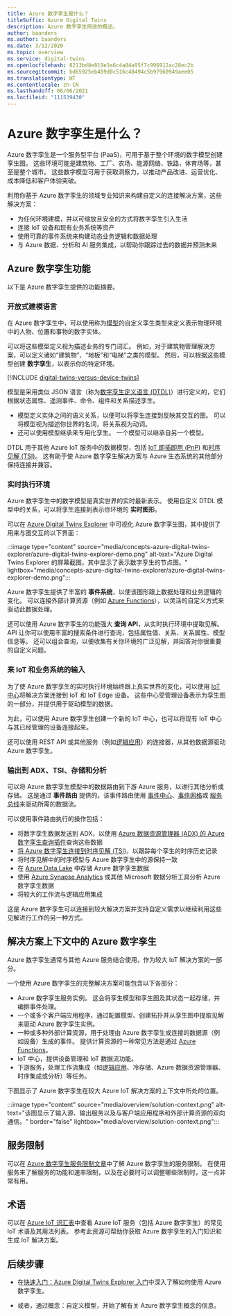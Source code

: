 ```yaml
---
title: Azure 数字孪生是什么？
titleSuffix: Azure Digital Twins
description: Azure 数字孪生用途的概述。
author: baanders
ms.author: baanders
ms.date: 3/12/2020
ms.topic: overview
ms.service: digital-twins
ms.openlocfilehash: 8213bd8e819e3a6c4a84a95f7c996912ac28ec2b
ms.sourcegitcommit: bd65925eb409d0c516c48494c5b97960949aee05
ms.translationtype: HT
ms.contentlocale: zh-CN
ms.lasthandoff: 06/06/2021
ms.locfileid: "111539430"
---
```

# <a name="what-is-azure-digital-twins"></a>Azure 数字孪生是什么？

Azure 数字孪生是一个服务型平台 (PaaS)，可用于基于整个环境的数字模型创建孪生图。 这些环境可能是建筑物、工厂、农场、能源网络、铁路，体育场等，甚至是整个城市。 这些数字模型可用于获取洞察力，以推动产品改进、运营优化、成本降低和客户体验突破。

利用你基于 Azure 数字孪生的领域专业知识来构建自定义的连接解决方案，这些解决方案：
* 为任何环境建模，并以可缩放且安全的方式将数字孪生引入生活
* 连接 IoT 设备和现有业务系统等资产
* 使用可靠的事件系统来构建动态业务逻辑和数据处理
* 与 Azure 数据、分析和 AI 服务集成，以帮助你跟踪过去的数据并预测未来

## <a name="azure-digital-twins-capabilities"></a>Azure 数字孪生功能

以下是 Azure 数字孪生提供的功能摘要。

### <a name="open-modeling-language"></a>开放式建模语言

在 Azure 数字孪生中，可以使用称为[模型](concepts-models.md)的自定义孪生类型来定义表示物理环境中的人物、位置和事物的数字实体。 

可以将这些模型定义视为描述业务的专门词汇。 例如，对于建筑物管理解决方案，可以定义诸如“建筑物”、“地板”和“电梯”之类的模型。 然后，可以根据这些模型创建 **数字孪生**，以表示你的特定环境。

[!INCLUDE [digital-twins-versus-device-twins](../../includes/digital-twins-versus-device-twins.md)]

模型是采用类似 JSON 语言（称为[数字孪生定义语言 (DTDL)](https://github.com/Azure/opendigitaltwins-dtdl/blob/master/DTDL/v2/dtdlv2.md)）进行定义的，它们根据状态属性、遥测事件、命令、组件和关系描述孪生。
* 模型定义实体之间的语义关系，以便可以将孪生连接到反映其交互的图。 可以将模型视为描述你世界的名词，将关系视为动词。
* 还可以使用模型继承来专用化孪生。 一个模型可以继承自另一个模型。

DTDL 用于其他 Azure IoT 服务中的数据模型，包括 [IoT 即插即用 (PnP)](../iot-pnp/overview-iot-plug-and-play.md) 和[时序见解 (TSI)](../time-series-insights/overview-what-is-tsi.md)。 这有助于使 Azure 数字孪生解决方案与 Azure 生态系统的其他部分保持连接并兼容。

### <a name="live-execution-environment"></a>实时执行环境

Azure 数字孪生中的数字模型是真实世界的实时最新表示。 使用自定义 DTDL 模型中的关系，可以将孪生连接到表示你环境的 **实时图形**。

可以在 [Azure Digital Twins Explorer](concepts-azure-digital-twins-explorer.md) 中可视化 Azure 数字孪生图，其中提供了用来与图交互的以下界面：

:::image type="content" source="media/concepts-azure-digital-twins-explorer/azure-digital-twins-explorer-demo.png" alt-text="Azure Digital Twins Explorer 的屏幕截图，其中显示了表示数字孪生的节点图。" lightbox="media/concepts-azure-digital-twins-explorer/azure-digital-twins-explorer-demo.png":::

Azure 数字孪生提供了丰富的 **事件系统**，以使该图形跟上数据处理和业务逻辑的变化。 可以连接外部计算资源（例如 [Azure Functions](../azure-functions/functions-overview.md)），以灵活的自定义方式来驱动此数据处理。

还可以使用 Azure 数字孪生的功能强大 **查询 API**，从实时执行环境中提取见解。 API 让你可以使用丰富的搜索条件进行查询，包括属性值、关系、关系属性、模型信息等。 还可以组合查询，以便收集有关你环境的广泛见解，并回答对你很重要的自定义问题。

### <a name="input-from-iot-and-business-systems"></a>来 IoT 和业务系统的输入

为了使 Azure 数字孪生的实时执行环境始终跟上真实世界的变化，可以使用 [IoT 中心](../iot-hub/about-iot-hub.md)将解决方案连接到 IoT 和 IoT Edge 设备。 这些中心受管理设备表示为孪生图的一部分，并提供用于驱动模型的数据。

为此，可以使用 Azure 数字孪生创建一个新的 IoT 中心，也可以将现有 IoT 中心与其已经管理的设备连接起来。

还可以使用 REST API 或其他服务（例如[逻辑应用](../logic-apps/logic-apps-overview.md)）的连接器，从其他数据源驱动 Azure 数字孪生。

### <a name="output-to-adx-tsi-storage-and-analytics"></a>输出到 ADX、TSI、存储和分析

可以将 Azure 数字孪生模型中的数据路由到下游 Azure 服务，以进行其他分析或存储。 这是通过 **事件路由** 提供的，该事件路由使用 [事件中心](../event-hubs/event-hubs-about.md)、[事件网格](../event-grid/overview.md)或 [服务总线](../service-bus-messaging/service-bus-messaging-overview.md)来驱动所需的数据流。

可以使用事件路由执行的操作包括：
* 将数字孪生数据发送到 ADX，以使用 [Azure 数据资源管理器 (ADX) 的 Azure 数字孪生查询插件](concepts-data-explorer-plugin.md)查询这些数据
* [将 Azure 数字孪生连接到时序见解 (TSI)](how-to-integrate-time-series-insights.md)，以跟踪每个孪生的时序历史记录
* 将时序见解中的时序模型与 Azure 数字孪生中的源保持一致
* 在 [Azure Data Lake](../storage/blobs/data-lake-storage-introduction.md) 中存储 Azure 数字孪生数据
* 使用 [Azure Synapse Analytics](../synapse-analytics/sql-data-warehouse/sql-data-warehouse-overview-what-is.md) 或其他 Microsoft 数据分析工具分析 Azure 数字孪生数据
* 将较大的工作流与逻辑应用集成

这是 Azure 数字孪生可以连接到较大解决方案并支持自定义需求以继续利用这些见解进行工作的另一种方式。

## <a name="azure-digital-twins-in-a-solution-context"></a>解决方案上下文中的 Azure 数字孪生

Azure 数字孪生通常与其他 Azure 服务结合使用，作为较大 IoT 解决方案的一部分。 

一个使用 Azure 数字孪生的完整解决方案可能包含以下各部分：
* Azure 数字孪生服务实例。 这会将孪生模型和孪生图及其状态一起存储，并编排事件处理。
* 一个或多个客户端应用程序，通过配置模型、创建拓扑并从孪生图中提取见解来驱动 Azure 数字孪生实例。
* 一种或多种外部计算资源，用于处理由 Azure 数字孪生或连接的数据源（例如设备）生成的事件。 提供计算资源的一种常见方法是通过 [Azure Functions](../azure-functions/functions-overview.md)。
* IoT 中心，提供设备管理和 IoT 数据流功能。
* 下游服务，处理工作流集成（如[逻辑应用](../logic-apps/logic-apps-overview.md)、冷存储、Azure 数据资源管理器、时序集成或分析）等任务。

下图显示了 Azure 数字孪生在较大 Azure IoT 解决方案的上下文中所处的位置。

:::image type="content" source="media/overview/solution-context.png" alt-text="该图显示了输入源、输出服务以及与客户端应用程序和外部计算资源的双向通信。" border="false" lightbox="media/overview/solution-context.png":::

## <a name="service-limits"></a>服务限制

可以在 [Azure 数字孪生服务限制文章](reference-service-limits.md)中了解 Azure 数字孪生的服务限制。 在使用服务来了解服务的功能和速率限制，以及在必要时可以调整哪些限制时，这一点非常有用。

## <a name="terminology"></a>术语

可以在 [Azure IoT 词汇表](../iot-fundamentals/iot-glossary.md?toc=/azure/digital-twins/toc.json&bc=/azure/digital-twins/breadcrumb/toc.json)中查看 Azure IoT 服务（包括 Azure 数字孪生）的常见 IoT 术语及其用法列表。 参考此资源可帮助你获取 Azure 数字孪生的入门知识和生成 IoT 解决方案。

## <a name="next-steps"></a>后续步骤

* 在[快速入门：Azure Digital Twins Explorer 入门](quickstart-azure-digital-twins-explorer.md)中深入了解如何使用 Azure 数字孪生。

* 或者，通过概念：自定义模型，开始了解有关 Azure 数字孪生概念的信息。